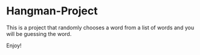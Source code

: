 # Hangman-Project

This is a project that randomly chooses a word from a list of words and you will be guessing the word.

Enjoy!
